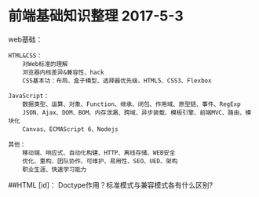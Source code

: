 # 前端基础知识整理 2017-5-3
web基础：
```
HTML&CSS： 
	对Web标准的理解
	浏览器内核差异&兼容性、hack
	CSS基本功：布局、盒子模型、选择器优先级、HTML5、CSS3、Flexbox

JavaScript：
	数据类型、运算、对象、Function、继承、闭包、作用域、原型链、事件、RegExp
	JSON、Ajax、DOM、BOM、内存泄漏、跨域、异步装载、模板引擎、前端MVC、路由、模块化
	Canvas、ECMAScript 6、Nodejs

其他：
	移动端、响应式、自动化构建、HTTP、离线存储、WEB安全
	优化、重构、团队协作、可维护、易用性、SEO、UED、架构
	职业生涯、快速学习能力
```

##HTML
[id]： Doctype作用？标准模式与兼容模式各有什么区别?
